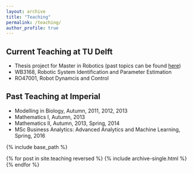 ```yaml
---
layout: archive
title: "Teaching"
permalink: /teaching/
author_profile: true
---
```


## Current Teaching at TU Delft
* Thesis project for Master in Robotics (past topics can be found [here](https://panweihit.github.io/people/))
* WB3168, Robotic System Identification and Parameter Estimation
* RO47001, Robot Dynamcis and Control



## Past Teaching at Imperial
* Modelling in Biology, Autumn, 2011, 2012, 2013
* Mathematics I, Autumn, 2013
* Mathematics II, Autumn, 2013, Spring, 2014
* MSc Business Analytics: Advanced Analytics and Machine Learning, Spring, 2016



{% include base_path %}

{% for post in site.teaching reversed %}
  {% include archive-single.html %}
{% endfor %}

